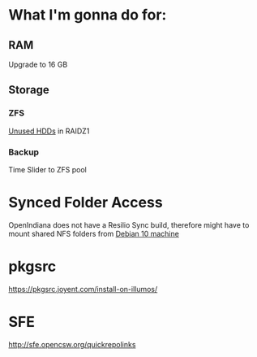 # What I'm gonna do for:

## RAM

Upgrade to 16 GB

## Storage

### ZFS

[Unused HDDs](https://github.com/jdrch/Hardware/blob/master/Unused.md#35-in) in RAIDZ1

### Backup

Time Slider to ZFS pool

# Synced Folder Access

OpenIndiana does not have a Resilio Sync build, therefore might have to mount shared NFS folders from [Debian 10 machine](https://github.com/jdrch/Hardware/blob/master/Dell%20OptiPlex%20390-1%20SFF.md)

# pkgsrc

https://pkgsrc.joyent.com/install-on-illumos/

# SFE

http://sfe.opencsw.org/quickrepolinks